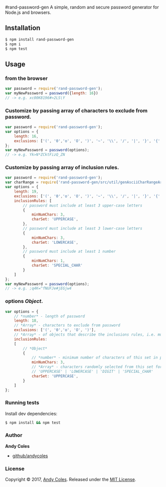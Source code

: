 #rand-password-gen
A simple, random and secure password generator for Node.js and browsers.

## Installation

```sh
$ npm install rand-password-gen
$ npm i
$ npm test
```

## Usage
### from the browser

```js
var password = require('rand-password-gen');
var myNewPassword = password({length: 16})
// -> e.g. xc00K8196#>2LS\Y
```

### Customize by passing array of characters to exclude from password.

```js
var password = require('rand-password-gen');
var options = {
    length: 16,
    exclusions: ['(', '0','o', 'O', ')', '~', '\\', '/', '|', '}', '{', '[', ']', 'l', '1']
};
var myNewPassword = password(options);
// -> e.g. Yk>N*ZCktFizQ_ZN
```

### Customize by passing array of inclusion rules.

```js
var password = require('rand-password-gen');
var charRange = require('rand-password-gen/src/util/genAsciiCharRangeArr');
var options = {
    length: 19,
    exclusions: ['(', '0','o', 'O', ')', '~', '\\', '/', '|', '}', '{', '[', ']', 'l', '1', '2', '3', 'a', 'b', 'C'],
    inclusionRules: [
        // password must include at least 3 upper-case letters
        {
            minNumChars: 3,
            charSet: 'UPPERCASE',
        },
        // password must include at least 3 lower-case letters
        {
            minNumChars: 3,
            charSet: 'LOWERCASE',
        },
        // password must include at least 1 number
        {
            minNumChars: 1,
            charSet: 'SPECIAL_CHAR'
        }
    ]
};
var myNewPassword = password(options);
// -> e.g. ;q4K=^fNUFJe#jEGjw4
```

### options *Object*.

```js
var options = {
    // *number* - length of password
    length: 18,
    // *Array* - characters to exclude from password
    exclusions: ['(', '0','o', 'O', ')'],
    // *Array* - of objects that describe the inclusions rules, i.e. must have 3 upper-case letters
    inclusionRules:
    [
        // *Object*
        {
            // *number* - minimum number of characters of this set in password
            minNumChars: 3,
            // *Array* - characters randomly selected from this set for rule
            // 'UPPERCASE' | 'LOWERCASE' | 'DIGIT' | 'SPECIAL_CHAR'
            charSet: 'UPPERCASE',
        }
    ]
};
```

### Running tests

Install dev dependencies:

```sh
$ npm install && npm test
```

### Author

**Andy Coles**

* [github/andycoles](https://github.com/andycoles)

### License

Copyright © 2017, [Andy Coles](https://github.com/andycoles).
Released under the [MIT License](LICENSE).
